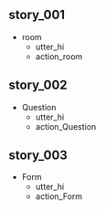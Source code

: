 ## story_001
* room
   - utter_hi
   - action_room
## story_002
* Question
   - utter_hi
   - action_Question
## story_003
* Form
   - utter_hi
   - action_Form